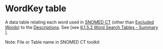# WordKey table

A data table relating each word used in [SNOMED CT](https://confluence.ihtsdotools.org/display/DOCGLOSS/SNOMED+CT) (other than [Excluded Words](https://confluence.ihtsdotools.org/display/DOCGLOSS/Excluded+Word)) to the [Descriptions](https://confluence.ihtsdotools.org/display/DOCGLOSS/Description). See \[see [6.1.5.2 Word Search Tables - Summary](../../../../../pages/createpage.action) ].

Note: File or Table name in SNOMED CT toolkit
